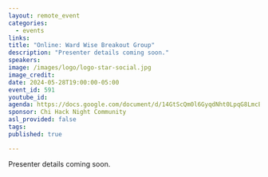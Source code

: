 ```yaml
---
layout: remote_event
categories:
  - events
links: 
title: "Online: Ward Wise Breakout Group"
description: "Presenter details coming soon."
speakers:
image: /images/logo/logo-star-social.jpg
image_credit:
date: 2024-05-28T19:00:00-05:00
event_id: 591
youtube_id: 
agenda: https://docs.google.com/document/d/14GtScQm0l6GyqdNht0LpqG8LmcEF7i3COjNJ06PaTj8/edit#
sponsor: Chi Hack Night Community
asl_provided: false
tags:
published: true

---
```


Presenter details coming soon.